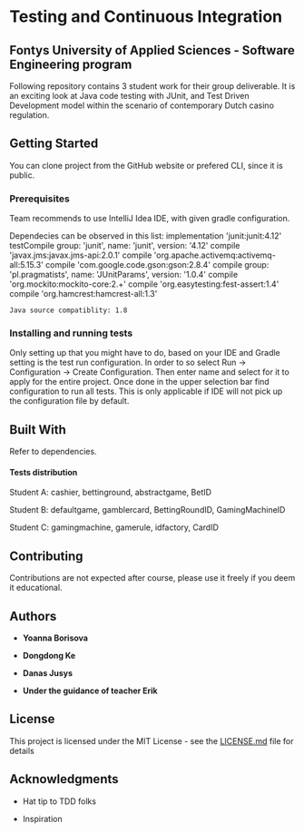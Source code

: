 # Testing and Continuous Integration 
## Fontys University of Applied Sciences - Software Engineering program


Following repository contains 3 student work for their group deliverable. It is an exciting look at Java code testing with JUnit, and Test Driven Development model within the scenario of contemporary Dutch casino regulation.


## Getting Started

You can clone project from the GitHub website or prefered CLI, since it is public.


### Prerequisites

Team recommends to use IntelliJ Idea IDE, with given gradle configuration.

Dependecies can be observed in this list:
    implementation 'junit:junit:4.12'
    testCompile group: 'junit', name: 'junit', version: '4.12'
    compile 'javax.jms:javax.jms-api:2.0.1'
    compile 'org.apache.activemq:activemq-all:5.15.3'
    compile 'com.google.code.gson:gson:2.8.4'
    compile group: 'pl.pragmatists', name: 'JUnitParams', version: '1.0.4'
    compile 'org.mockito:mockito-core:2.+'
    compile 'org.easytesting:fest-assert:1.4'
    compile 'org.hamcrest:hamcrest-all:1.3'

    Java source compatiblity: 1.8

### Installing and running tests

Only setting up that you might have to do, based on your IDE and Gradle setting is the test run configuration. In order to so select Run -> Configuration -> Create Configuration. Then enter name and select for it to apply for the entire project. Once done in the upper selection bar find configuration to run all tests. This is only applicable if IDE will not pick up the configuration file by default.


## Built With

Refer to dependencies.

#### Tests distribution
Student A: cashier, bettinground, abstractgame, BetID

Student B: defaultgame, gamblercard, BettingRoundID, GamingMachineID

Student C: gamingmachine, gamerule, idfactory, CardID

## Contributing

Contributions are not expected after course, please use it freely if you deem it educational.


## Authors

* **Yoanna Borisova**
* **Dongdong Ke**
* **Danas Jusys**

* **Under the guidance of teacher Erik**


## License

This project is licensed under the MIT License - see the [LICENSE.md](LICENSE.md) file for details

## Acknowledgments

* Hat tip to TDD folks

* Inspiration
